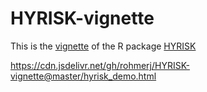 # HYRISK-vignette
This is the [vignette](https://github.com/rohmerj/HYRISK-vignette/blob/main/hyrisk_demo.nb.html) of the R package [HYRISK](www)

https://cdn.jsdelivr.net/gh/rohmerj/HYRISK-vignette@master/hyrisk_demo.html
